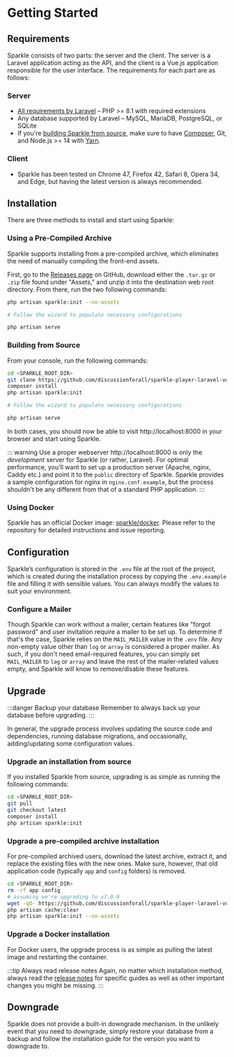 # Getting Started

## Requirements

Sparkle consists of two parts: the server and the client. The server is a Laravel application acting as the API, and the client is a Vue.js application responsible for the user interface.
The requirements for each part are as follows:

### Server

* [All requirements by Laravel](https://laravel.com/docs/10.x/deployment#server-requirements) – PHP >= 8.1 with required extensions
* Any database supported by Laravel – MySQL, MariaDB, PostgreSQL, or SQLite
* If you're [building Sparkle from source](#building-from-source), make sure to have [Composer](https://getcomposer.org/), Git, and Node.js >= 14 with [Yarn](https://yarnpkg.com).

### Client

* Sparkle has been tested on Chrome 47, Firefox 42, Safari 8, Opera 34, and Edge, but having the latest version is always recommended.

## Installation

There are three methods to install and start using Sparkle:

### Using a Pre-Compiled Archive

Sparkle supports installing from a pre-compiled archive, which eliminates the need of manually compiling the front-end assets.

First, go to the [Releases page]() on GitHub, download either the `.tar.gz` or `.zip` file found under "Assets," and unzip it into the destination web root directory. From there, run the two following commands:

```bash
php artisan sparkle:init --no-assets

# Follow the wizard to populate necessary configurations

php artisan serve
```

### Building from Source

From your console, run the following commands:

```bash
cd <SPARKLE_ROOT_DIR>
git clone https://github.com/discussionforall/sparkle-player-laravel-vue.git .
composer install
php artisan sparkle:init

# Follow the wizard to populate necessary configurations

php artisan serve
```

In both cases, you should now be able to visit http://localhost:8000 in your browser and start using Sparkle.

::: warning Use a proper webserver
http://localhost:8000 is only the _development_ server for Sparkle (or rather, Laravel).
For optimal performance, you'll want to set up a production server (Apache, nginx, Caddy etc.) and point it to the `public` directory of Sparkle.
Sparkle provides a sample configuration for nginx in `nginx.conf.example`,
but the process shouldn't be any different from that of a standard PHP application.
:::

### Using Docker

Sparkle has an official Docker image: [sparkle/docker](https://github.com/sparkle/docker). Please refer to the repository for detailed instructions and issue reporting.

## Configuration

Sparkle’s configuration is stored in the `.env` file at the root of the project, which is created during the installation process
by copying the `.env.example` file and filling it with sensible values.
You can always modify the values to suit your environment.

### Configure a Mailer

Though Sparkle can work without a mailer, certain features like "forgot password" and user invitation require a mailer to be set up.
To determine if that's the case, Sparkle relies on the `MAIL_MAILER` value in the `.env` file.
Any non-empty value other than `log` or `array` is considered a proper mailer.
As such, if you don't need email-required features, you can simply set `MAIL_MAILER` to `log` or `array` and leave the rest of the mailer-related values empty,
and Sparkle will know to remove/disable these features.

## Upgrade

:::danger Backup your database
Remember to always back up your database before upgrading.
:::

In general, the upgrade process involves updating the source code and dependencies, running database migrations, and occasionally, adding/updating some configuration values.

### Upgrade an installation from source

If you installed Sparkle from source, upgrading is as simple as running the following commands:

```bash
cd <SPARKLE_ROOT_DIR>
git pull
git checkout latest
composer install
php artisan sparkle:init
```

### Upgrade a pre-compiled archive installation

For pre-compiled archived users, download the latest archive, extract it, and replace the existing files with the new ones.
Make sure, however, that old application code (typically `app` and `config` folders) is removed.

```bash
cd <SPARKLE_ROOT_DIR>
rm -rf app config
# assuming we're upgrading to v7.0.0
wget -qO- https://github.com/discussionforall/sparkle-player-laravel-vue/releases/download/v7.0.0/sparkle-v7.0.0.tar.gz | tar -xvzC . --strip-components=1
php artisan cache:clear
php artisan sparkle:init --no-assets
```

### Upgrade a Docker installation

For Docker users, the upgrade process is as simple as pulling the latest image and restarting the container.

:::tip Always read release notes
Again, no matter which installation method, always read the [release notes](https://github.com/discussionforall/sparkle-player-laravel-vue/releases) for specific guides
as well as other important changes you might be missing.
:::

## Downgrade

Sparkle does not provide a built-in downgrade mechanism.
In the unlikely event that you need to downgrade, simply restore your database from a backup and follow the installation guide for the version you want to downgrade to.

